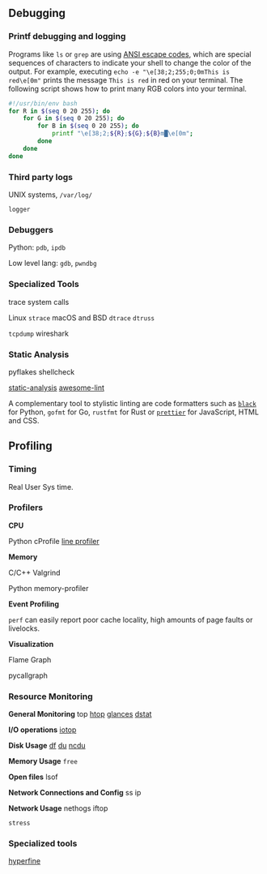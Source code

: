 ## Debugging

### Printf debugging and logging

Programs like `ls` or `grep` are using [ANSI escape codes](https://en.wikipedia.org/wiki/ANSI_escape_code), which are special sequences of characters to indicate your shell to change the color of the output. For example, executing `echo -e "\e[38;2;255;0;0mThis is red\e[0m"` prints the message `This is red` in red on your terminal. The following script shows how to print many RGB colors into your terminal.

```bash
#!/usr/bin/env bash
for R in $(seq 0 20 255); do
    for G in $(seq 0 20 255); do
        for B in $(seq 0 20 255); do
            printf "\e[38;2;${R};${G};${B}m█\e[0m";
        done
    done
done
```

### Third party logs

UNIX systems, `/var/log/`

`logger`

### Debuggers

Python: `pdb`, `ipdb`

Low level lang: `gdb`, `pwndbg`

### Specialized Tools

trace system calls

Linux `strace`  macOS and BSD `dtrace` `dtruss`

`tcpdump` wireshark

### Static Analysis

pyflakes shellcheck

[static-analysis](https://github.com/analysis-tools-dev/static-analysis) [awesome-lint](https://github.com/caramelomartins/awesome-linters)

A complementary tool to stylistic linting are code formatters such as [`black`](https://github.com/psf/black) for Python, `gofmt` for Go, `rustfmt` for Rust or [`prettier`](https://prettier.io/) for JavaScript, HTML and CSS. 

## Profiling

### Timing

Real User Sys time.

### Profilers

**CPU**

Python cProfile [line profiler](https://github.com/rkern/line_profiler)

**Memory**

C/C++ Valgrind

Python memory-profiler

**Event Profiling**

`perf` can easily report poor cache locality, high amounts of page faults or livelocks.

**Visualization**

Flame Graph

pycallgraph

### Resource Monitoring

**General Monitoring** top [htop](https://hisham.hm/htop/index.php) [glances](https://nicolargo.github.io/glances/) [dstat](http://dag.wiee.rs/home-made/dstat/)

**I/O operations** [iotop](http://man7.org/linux/man-pages/man8/iotop.8.html)

**Disk Usage** [df](http://man7.org/linux/man-pages/man1/df.1.html) [du](http://man7.org/linux/man-pages/man1/du.1.html) [ncdu](https://dev.yorhel.nl/ncdu)

**Memory Usage** `free`

**Open files** lsof

**Network Connections and Config** ss ip

**Network Usage** nethogs iftop

`stress`

### Specialized tools

[hyperfine](https://github.com/sharkdp/hyperfine)

